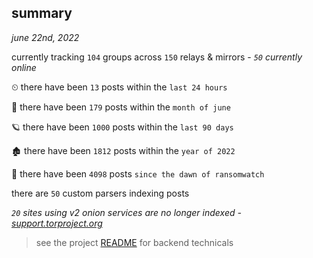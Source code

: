 
## summary
_june 22nd, 2022_

currently tracking `104` groups across `150` relays & mirrors - _`50` currently online_

⏲ there have been `13` posts within the `last 24 hours`

🦈 there have been `179` posts within the `month of june`

🪐 there have been `1000` posts within the `last 90 days`

🏚 there have been `1812` posts within the `year of 2022`

🦕 there have been `4098` posts `since the dawn of ransomwatch`

there are `50` custom parsers indexing posts

_`20` sites using v2 onion services are no longer indexed - [support.torproject.org](https://support.torproject.org/onionservices/v2-deprecation/)_

> see the project [README](https://github.com/joshhighet/ransomwatch#ransomwatch--) for backend technicals
